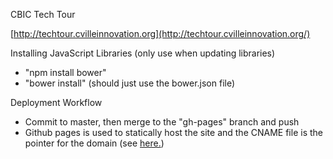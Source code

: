 CBIC Tech Tour 

[http://techtour.cvilleinnovation.org](http://techtour.cvilleinnovation.org/)

Installing JavaScript Libraries (only use when updating libraries)

- "npm install bower"
- "bower install" (should just use the bower.json file)


Deployment Workflow

- Commit to master, then merge to the "gh-pages" branch and push
- Github pages is used to statically host the site and the CNAME file is the pointer for the domain (see [here.](https://help.github.com/articles/creating-project-pages-manually/))